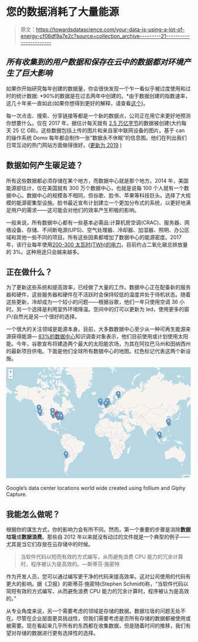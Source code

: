# 您的数据消耗了大量能源

> 原文：<https://towardsdatascience.com/your-data-is-using-a-lot-of-energy-cf06df9a7e2c?source=collection_archive---------21----------------------->

## *所有收集到的用户数据和保存在云中的数据都对环境产生了巨大影响*

如果你开始研究每年创建的数据量，你会很快发现一个乍一看似乎被过度使用和过时的统计数据: *90%的数据是在过去两年中创建的。*由于数据创建的指数速率，这几十年来一直如此(如果你想得到更好的解释，请查看[这个](https://www.quora.com/Who-said-90-of-data-ever-created-was-created-in-the-last-2-years))。

每一次点击、搜索、分享链接等都是一个新的数据点，公司正在用它来更好地预测你想要什么。仅在 2017 年，据估计每天就有 [2.5 万亿字节](https://www.domo.com/learn/data-never-sleeps-6)的数据被创建(大约每天 25 亿 GB)。这些数据包括上传的图片和来自家中联网设备的图片。基于 can 的操作系统 Domo 每年都会制作一张“数据永不休眠”的信息图。他们在列出我们日常互动的热门网站方面做得很好。([更新为 2019](https://www.domo.com/learn/infographic/data-never-sleeps-7?utm_source=google&utm_medium=x&campid=7015w000000vgsqAAA&gcreative=&gdevice=c&gnetwork=x&gkeyword=&gplacement=&gmatchtype=&gtarget=&gadposition=&s_kwcid=AL!5964!3!!!!x!!&gclid=CjwKCAjw_JuGBhBkEiwA1xmbRYZuPa4HRPtiv715j488UqtiZ25DoAINDm8xCrQjgjNJ5GWa8SH6xhoCI6cQAvD_BwE) )

## 数据如何产生碳足迹？

所有这些数据都必须存储在某个地方，而数据中心就是那个地方。2014 年，美国能源部估计，仅在美国就有 300 万个数据中心，也就是说每 100 个人就有一个数据中心。数据中心的规模各不相同，但谷歌、脸书、苹果等科技巨头。选择了大规模的能源密集型设施。脸书最近宣布计划建立一个更加分布式的系统，以更好地满足用户的需求——这可能会对他们的效率产生积极的影响。

一般来说，所有数据中心都有一些基本必需品:计算机房空调(CRAC)、服务器、网络设备、存储、不间断电源(UPS)、空气处理器、冷却器、加湿器、照明、办公区域和其他一些不同的项目。所有这些因素都增加了数据中心的能源密度。2017 年，该行业每年使用[200-300 太瓦时(TWh)的电力](https://www.theguardian.com/environment/2017/dec/11/tsunami-of-data-could-consume-fifth-global-electricity-by-2025)，目前约占二氧化碳总排放量的 3%。这种用途只会越来越多。

## 正在做什么？

为了更新这些系统和提高效率，已经做了大量的工作。数据中心正在配备新的服务器和硬件，这些服务器和硬件在不活跃时会保持较低的温度并处于待机状态。随着这些更新，冷却成为一个较小的问题——根据谷歌，他们一年只使用空调 36 小时。另一个选择是利用室外环境降温。空间中的灯可以更新为 led，使用更多的窗户/自然光是另一个很好的选择。

一个很大的关注领域是能源本身。目前，大多数数据中心至少从一种可再生能源来源获得能源— [83%的数据中心](https://www.datacenterknowledge.com/afcom/state-data-center-industry-2018-where-we-are-and-what-expect)知识调查对象表示，他们目前使用或计划使用太阳能。今年，谷歌宣布将建造两个最大的太阳能农场，为其在阿拉巴马州和田纳西州的最新项目供电。下面是他们全球所有数据中心的地图。红色标记代表这两个新设施。

![](img/d3005b18da79c4d81cf41141b26a04fa.png)

Google’s data center locations world wide created using follium and Giphy Capture.

## 我能怎么做呢？

根据你的谋生方式，你的影响力会有所不同。然而，第一个重要的步骤是消除**数据垃圾**或**数据浪费**。那些自 2012 年以来就没有动过的文件就是一个典型的例子——尤其是当它们存放在云存储中的时候。

> 当软件代码以短而有效的方式编写，从而避免浪费 CPU 能力的冗余计算时，程序被认为是高效的。—斯蒂芬·施密特

作为开发人员，您可以通过编写更干净的代码来提高效率。这对公司使用的代码有更大的影响。据《卫报》的斯蒂芬·施密特(Stephen Schmidt)称，“当软件代码以简短有效的方式编写，从而避免浪费 CPU 能力的冗余计算时，程序被认为是高效的。”

从专业角度来说，另一个需要考虑的领域是存储的数据。数据垃圾的问题无处不在。尽管在企业层面更具挑战性，但我们需要考虑是否所有存储的数据都被使用或被需要。现在看起来几乎所有的东西都在收集数据，但是随着时间的推移，我们有望对存储的数据进行更有选择性的选择。